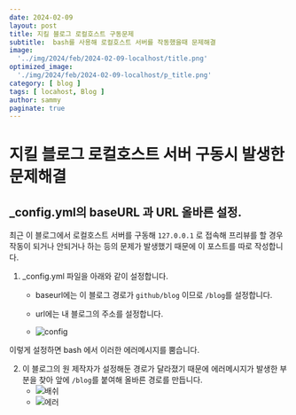 ```yaml
---
date: 2024-02-09
layout: post
title: 지킬 블로그 로컬호스트 구동문제
subtitle:  bash를 사용해 로컬호스트 서버를 작동했을때 문제해결
image: 
  '../img/2024/feb/2024-02-09-localhost/title.png'
optimized_image:    
  './img/2024/feb/2024-02-09-localhost/p_title.png'
category: [ blog ]
tags: [ locahost, Blog ]
author: sammy
paginate: true
---
```


# 지킬 블로그 로컬호스트 서버 구동시 발생한 문제해결

## _config.yml의 baseURL 과 URL 올바른 설정.
최근 이 블로그에서 로컬호스트 서버를 구동해 `127.0.0.1` 로 접속해 프리뷰를 할 경우 작동이 되거나 안되거나 하는 등의 문제가 발생했기 때문에 이 포스트를 따로 작성합니다.

1. _config.yml 파일을 아래와 같이 설정합니다.
    * baseurl에는 이 블로그 경로가 `github/blog` 이므로 `/blog`를 설정합니다.
    * url에는 내 블로그의 주소를 설정합니다. 

    * ![config](../img/2024/feb/2024-02-09-localhost/main/1.config.png)

이렇게 설정하면 bash 에서 이러한 에러메시지를 뿜습니다.

2. 이 블로그의 원 제작자가 설정해둔 경로가 달라졌기 때문에 에러메시지가 발생한 부분을 찾아 앞에 `/blog`를 붙여해 올바른 경로를 만듭니다.
    * ![배쉬](../img/2024/feb/2024-02-09-localhost/main/2.bash.png)
    * ![에러](../img/2024/feb/2024-02-09-localhost/main/3.address.png)


